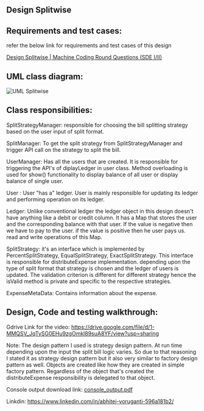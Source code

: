 ## Design Splitwise

## Requirements and test cases:

refer the below link for requirements and test cases of this design

[Design Splitwise | Machine Coding Round Questions (SDE I/II)](https://workat.tech/machine-coding/practice/splitwise-problem-0kp2yneec2q2)

## UML class diagram:
![UML Splitwise](https://github.com/Abhitej-v/Real-World-Object-Oriented-Projects/assets/111651833/42769444-14bb-4e84-bfbc-0ffb41b907dc)


## Class responsibilities:

SplitStrategyManager: responsible for choosing the bill splitting strategy based on the user input of split format.

SplitManager: To get the split strategy from  SplitStrategyManager and trigger API call on the strategy to split the bill.

UserManager: Has all the users that are created. It is responsible for triggering the API's of diplayLedger in user class. Method overloading is used for show() functionality to display balance of all user or display balance of single user.

User : User "has a" ledger. User is mainly responsible for updating its ledger and performing operation on its ledger.

Ledger: Unlike conventional ledger the ledger object in this design doesn't have anything like a debit or credit column. It has a Map that stores the user and the corresponding balance with that user. If the value is negative then we have to pay to the user. if the value is positive then he user pays us. read and write operations of this Map.

SplitStrategy: it's an interface which is implemented by PercentSplitStrategy, EqualSplitStrategy, ExactSplitStrategy. This interface is responsible for distributeExpense implementation. depending upon the type of split format that strategy is chosen and the ledger of users is updated. The validation criterion is different for different strategy hence the isValid method is private and specific to the respective strategies.

ExpenseMetaData: Contains information about the expense.

## 

## Design, Code and testing walkthrough:

Gdrive Link for the video: https://drive.google.com/file/d/1-MMQSV_JqTySG0EHu9zgOmkl89suA8YF/view?usp=sharing

Note: The design pattern I used is strategy design pattern. At run time depending upon the input the split bill logic varies. So due to that reasoning I stated it as strategy design pattern but it also very similar to factory design pattern as well. Objects are created like how they are created in simple factory pattern. Regardless of the object that's created the distributeExpense responsibility is delegated to that object.

Console output download link: [console_output.pdf](https://github.com/Abhitej-v/Real-World-Object-Oriented-Projects/files/11646125/console_output.pdf)

Linkdin: https://www.linkedin.com/in/abhitej-voruganti-596a181b2/




